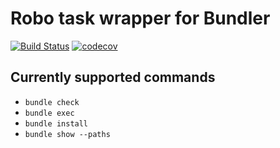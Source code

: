 # Robo task wrapper for Bundler

[![Build Status](https://travis-ci.org/Cheppers/robo-bundler.svg?branch=master)](https://travis-ci.org/Cheppers/robo-bundler)
[![codecov](https://codecov.io/gh/Cheppers/robo-bundler/branch/master/graph/badge.svg)](https://codecov.io/gh/Cheppers/robo-bundler)

## Currently supported commands

* `bundle check`
* `bundle exec`
* `bundle install`
* `bundle show --paths`
